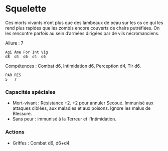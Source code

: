 
# Squelette
Ces morts vivants n’ont plus que des lambeaux de peau sur les os ce qui les rend plus rapides que les zombis encore couverts de chairs putréfiées. On les rencontre parfois au sein d’armées dirigées par de vils nécromanciens.

Allure : 7

	Agi	Âme	For	Int	Vig
	d8	d4	d6	d4	d6

Compétences : Combat d6, Intimidation d6, Perception d4, Tir d6.

	PAR	RES
	5	7

### Capacités spéciales
- Mort-vivant : Résistance +2. +2 pour annuler Secoué. Immunisé aux attaques ciblées, aux maladies et aux poisons. Ignore les malus de Blessure.
- Sans peur : immunisé à la Terreur et l'Intimidation.

### Actions
- Griffes : Combat d6, d6+d4.
